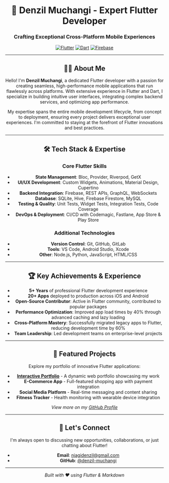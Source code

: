 <div align="center">

# 🚀 Denzil Muchangi - Expert Flutter Developer

### Crafting Exceptional Cross-Platform Mobile Experiences

[![Flutter](https://img.shields.io/badge/Flutter-02569B?style=for-the-badge&logo=flutter&logoColor=white)](https://flutter.dev)
[![Dart](https://img.shields.io/badge/Dart-0175C2?style=for-the-badge&logo=dart&logoColor=white)](https://dart.dev)
[![Firebase](https://img.shields.io/badge/Firebase-FFCA28?style=for-the-badge&logo=firebase&logoColor=black)](https://firebase.google.com)

---

## 👨‍💻 About Me

Hello! I'm **Denzil Muchangi**, a dedicated Flutter developer with a passion for creating seamless, high-performance mobile applications that run flawlessly across platforms. With extensive experience in Flutter and Dart, I specialize in building intuitive user interfaces, integrating complex backend services, and optimizing app performance.

My expertise spans the entire mobile development lifecycle, from concept to deployment, ensuring every project delivers exceptional user experiences. I'm committed to staying at the forefront of Flutter innovations and best practices.

---

## 🛠️ Tech Stack & Expertise

### Core Flutter Skills
- **State Management**: Bloc, Provider, Riverpod, GetX
- **UI/UX Development**: Custom Widgets, Animations, Material Design, Cupertino
- **Backend Integration**: Firebase, REST APIs, GraphQL, WebSockets
- **Database**: SQLite, Hive, Firebase Firestore, MySQL
- **Testing & Quality**: Unit Tests, Widget Tests, Integration Tests, Code Coverage
- **DevOps & Deployment**: CI/CD with Codemagic, Fastlane, App Store & Play Store

### Additional Technologies
- **Version Control**: Git, GitHub, GitLab
- **Tools**: VS Code, Android Studio, Xcode
- **Other**: Node.js, Python, JavaScript, HTML/CSS

---

## 🏆 Key Achievements & Experience

- **5+ Years** of professional Flutter development experience
- **20+ Apps** deployed to production across iOS and Android
- **Open-Source Contributor**: Active in Flutter community, contributed to popular packages
- **Performance Optimization**: Improved app load times by 40% through advanced caching and lazy loading
- **Cross-Platform Mastery**: Successfully migrated legacy apps to Flutter, reducing development time by 60%
- **Team Leadership**: Led development teams on enterprise-level projects

---

## 📱 Featured Projects

Explore my portfolio of innovative Flutter applications:

- **[Interactive Portfolio](https://denzil-muchangi.github.io/interactive_portifolio/)** - A dynamic web portfolio showcasing my work
- **E-Commerce App** - Full-featured shopping app with payment integration
- **Social Media Platform** - Real-time messaging and content sharing
- **Fitness Tracker** - Health monitoring with wearable device integration

*View more on my [GitHub Profile](https://github.com/denzil-muchangi)*

---

## 📧 Let's Connect

I'm always open to discussing new opportunities, collaborations, or just chatting about Flutter!

- **Email**: njagidenzil@gmail.com
- **GitHub**: [@denzil-muchangi](https://github.com/denzil-muchangi)

---

*Built with ❤️ using Flutter & Markdown*

</div>
